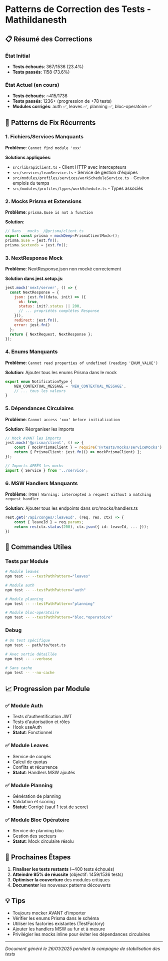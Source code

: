 # Patterns de Correction des Tests - Mathildanesth

## 📋 Résumé des Corrections

### État Initial
- **Tests échoués**: 367/1536 (23.4%)
- **Tests passés**: 1158 (73.6%)

### État Actuel (en cours)
- **Tests échoués**: ~415/1736 
- **Tests passés**: 1236+ (progression de +78 tests)
- **Modules corrigés**: auth ✅, leaves ✅, planning ✅, bloc-operatoire ✅

## 🔧 Patterns de Fix Récurrents

### 1. Fichiers/Services Manquants
**Problème**: `Cannot find module 'xxx'`

**Solutions appliquées**:
- `src/lib/apiClient.ts` - Client HTTP avec intercepteurs
- `src/services/teamService.ts` - Service de gestion d'équipes
- `src/modules/profiles/services/workScheduleService.ts` - Gestion emplois du temps
- `src/modules/profiles/types/workSchedule.ts` - Types associés

### 2. Mocks Prisma et Extensions
**Problème**: `prisma.$use is not a function`

**Solution**:
```typescript
// Dans __mocks__/@prisma/client.ts
export const prisma = mockDeep<PrismaClientMock>();
prisma.$use = jest.fn();
prisma.$extends = jest.fn();
```

### 3. NextResponse Mock
**Problème**: NextResponse.json non mocké correctement

**Solution dans jest.setup.js**:
```javascript
jest.mock('next/server', () => {
  const NextResponse = {
    json: jest.fn((data, init) => ({
      ok: true,
      status: init?.status || 200,
      // ... propriétés complètes Response
    })),
    redirect: jest.fn(),
    error: jest.fn()
  };
  return { NextRequest, NextResponse };
});
```

### 4. Enums Manquants
**Problème**: `Cannot read properties of undefined (reading 'ENUM_VALUE')`

**Solution**: Ajouter tous les enums Prisma dans le mock
```typescript
export enum NotificationType {
    NEW_CONTEXTUAL_MESSAGE = 'NEW_CONTEXTUAL_MESSAGE',
    // ... tous les valeurs
}
```

### 5. Dépendances Circulaires
**Problème**: `Cannot access 'xxx' before initialization`

**Solution**: Réorganiser les imports
```typescript
// Mock AVANT les imports
jest.mock('@prisma/client', () => {
    const { mockPrismaClient } = require('@/tests/mocks/serviceMocks');
    return { PrismaClient: jest.fn(() => mockPrismaClient) };
});

// Imports APRÈS les mocks
import { Service } from '../service';
```

### 6. MSW Handlers Manquants
**Problème**: `[MSW] Warning: intercepted a request without a matching request handler`

**Solution**: Ajouter tous les endpoints dans src/mocks/handlers.ts
```typescript
rest.get('/api/conges/:leaveId', (req, res, ctx) => {
    const { leaveId } = req.params;
    return res(ctx.status(200), ctx.json({ id: leaveId, ... }));
})
```

## 🚀 Commandes Utiles

### Tests par Module
```bash
# Module leaves
npm test -- --testPathPattern="leaves"

# Module auth
npm test -- --testPathPattern="auth"

# Module planning  
npm test -- --testPathPattern="planning"

# Module bloc-operatoire
npm test -- --testPathPattern="bloc.*operatoire"
```

### Debug
```bash
# Un test spécifique
npm test -- path/to/test.ts

# Avec sortie détaillée
npm test -- --verbose

# Sans cache
npm test -- --no-cache
```

## 📈 Progression par Module

### ✅ Module Auth
- Tests d'authentification JWT
- Tests d'autorisation et rôles
- Hook useAuth
- **Statut**: Fonctionnel

### ✅ Module Leaves  
- Service de congés
- Calcul de quotas
- Conflits et récurrence
- **Statut**: Handlers MSW ajoutés

### ✅ Module Planning
- Génération de planning
- Validation et scoring
- **Statut**: Corrigé (sauf 1 test de score)

### ✅ Module Bloc Opératoire
- Service de planning bloc
- Gestion des secteurs
- **Statut**: Mock circulaire résolu

## 🎯 Prochaines Étapes

1. **Finaliser les tests restants** (~400 tests échoués)
2. **Atteindre 95% de réussite** (objectif: 1459/1536 tests)
3. **Optimiser la couverture** des modules critiques
4. **Documenter** les nouveaux patterns découverts

## 💡 Tips

- Toujours mocker AVANT d'importer
- Vérifier les enums Prisma dans le schéma
- Utiliser les factories existantes (TestFactory)
- Ajouter les handlers MSW au fur et à mesure
- Privilégier les mocks inline pour éviter les dépendances circulaires

---
*Document généré le 26/01/2025 pendant la campagne de stabilisation des tests*
